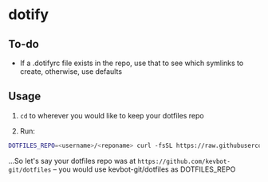 # dotify

## To-do

- If a .dotifyrc file exists in the repo, use that to see which symlinks to create, otherwise, use defaults


## Usage

1. `cd` to wherever you would like to keep your dotfiles repo

2. Run:

```sh
DOTFILES_REPO=<username>/<reponame> curl -fsSL https://raw.githubusercontent.com/kevbot-git/dotify/refs/heads/main/dotify-install.sh
```

...So let's say your dotfiles repo was at `https://github.com/kevbot-git/dotfiles` – you would use kevbot-git/dotfiles as DOTFILES_REPO
